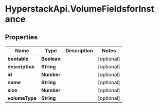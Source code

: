 # HyperstackApi.VolumeFieldsforInstance

## Properties

Name | Type | Description | Notes
------------ | ------------- | ------------- | -------------
**bootable** | **Boolean** |  | [optional] 
**description** | **String** |  | [optional] 
**id** | **Number** |  | [optional] 
**name** | **String** |  | [optional] 
**size** | **Number** |  | [optional] 
**volumeType** | **String** |  | [optional] 


